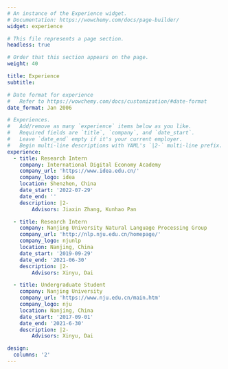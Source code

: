 ```yaml
---
# An instance of the Experience widget.
# Documentation: https://wowchemy.com/docs/page-builder/
widget: experience

# This file represents a page section.
headless: true

# Order that this section appears on the page.
weight: 40

title: Experience
subtitle:

# Date format for experience
#   Refer to https://wowchemy.com/docs/customization/#date-format
date_format: Jan 2006

# Experiences.
#   Add/remove as many `experience` items below as you like.
#   Required fields are `title`, `company`, and `date_start`.
#   Leave `date_end` empty if it's your current employer.
#   Begin multi-line descriptions with YAML's `|2-` multi-line prefix.
experience:
  - title: Research Intern
    company: International Digital Economy Academy
    company_url: 'https://www.idea.edu.cn/'
    company_logo: idea
    location: Shenzhen, China
    date_start: '2022-07-29'
    date_end: ''
    description: |2-
        Advisors: Jiaxin Zhang, Kunhao Pan

  - title: Research Intern
    company: Nanjing University Natural Language Processing Group
    company_url: 'http://nlp.nju.edu.cn/homepage/'
    company_logo: njunlp
    location: Nanjing, China
    date_start: '2019-09-29'
    date_end: '2021-06-30'
    description: |2-
        Advisors: Xinyu, Dai

  - title: Undergraduate Student
    company: Nanjing University
    company_url: 'https://www.nju.edu.cn/main.htm'
    company_logo: nju
    location: Nanjing, China
    date_start: '2017-09-01'
    date_end: '2021-6-30'
    description: |2-
        Advisors: Xinyu, Dai

design:
  columns: '2'
---
```


